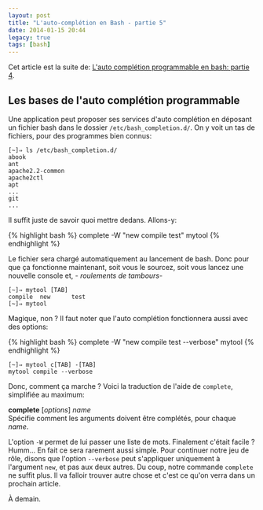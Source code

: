 ```yaml
---
layout: post
title: "L'auto-complétion en Bash - partie 5"
date: 2014-01-15 20:44
legacy: true
tags: [bash]
---
```




Cet article est la suite de:
[L'auto complétion programmable en bash: partie 4](http://lkdjiin.github.io/blog/2014/01/14/lauto-completion-programmable-en-bash-partie-4/).

Les bases de l'auto complétion programmable
-------------------------------------------

Une application peut proposer ses services d'auto complétion en déposant
un fichier bash dans le dossier `/etc/bash_completion.d/`. 
On y voit un tas de fichiers, pour des programmes bien connus:

    [~]⇒ ls /etc/bash_completion.d/
    abook
    ant
    apache2.2-common
    apache2ctl
    apt
    ...
    git
    ...

Il suffit juste de savoir quoi mettre dedans. Allons-y:

<!-- more -->

{% highlight bash %}
complete -W "new compile test" mytool
{% endhighlight %}

Le fichier sera chargé automatiquement au lancement de bash. Donc pour que
ça fonctionne maintenant, soit vous le sourcez, soit vous lancez une
nouvelle console et, - *roulements de tambours*-

    [~]⇒ mytool [TAB]
    compile  new      test     
    [~]⇒ mytool 

Magique, non ? Il faut noter que l'auto complétion fonctionnera aussi
avec des options:

{% highlight bash %}
complete -W "new compile test --verbose" mytool
{% endhighlight %}

    [~]⇒ mytool c[TAB] -[TAB]
    mytool compile --verbose

Donc, comment ça marche ? Voici la traduction de l'aide de `complete`,
simplifiée au maximum:

**complete** [*options*] *name*     
Spécifie comment les arguments doivent être complétés, pour chaque *name*.

L'option `-W` permet de lui passer une liste de mots. Finalement c'était
facile ? Humm… En fait ce sera rarement aussi simple. Pour continuer notre
jeu de rôle, disons que l'option `--verbose` peut s'appliquer uniquement
à l'argument `new`, et pas aux deux autres. Du coup, notre commande
`complete` ne suffit plus. Il va falloir trouver autre chose et c'est ce
qu'on verra dans un prochain article.



À demain.






